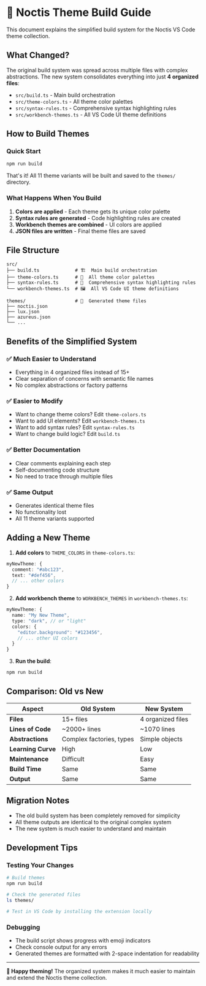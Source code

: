 # 🎨 Noctis Theme Build Guide

This document explains the simplified build system for the Noctis VS Code theme collection.

## What Changed?

The original build system was spread across multiple files with complex abstractions. The new system consolidates everything into just **4 organized files**:

- `src/build.ts` - Main build orchestration
- `src/theme-colors.ts` - All theme color palettes
- `src/syntax-rules.ts` - Comprehensive syntax highlighting rules
- `src/workbench-themes.ts` - All VS Code UI theme definitions

## How to Build Themes

### Quick Start

```bash
npm run build
```

That's it! All 11 theme variants will be built and saved to the `themes/` directory.

### What Happens When You Build

1. **Colors are applied** - Each theme gets its unique color palette
2. **Syntax rules are generated** - Code highlighting rules are created
3. **Workbench themes are combined** - UI colors are applied
4. **JSON files are written** - Final theme files are saved

## File Structure

```
src/
├── build.ts             # 🏗️  Main build orchestration
├── theme-colors.ts      # 🎨  All theme color palettes
├── syntax-rules.ts      # 🎯  Comprehensive syntax highlighting rules
└── workbench-themes.ts  # 🖼️  All VS Code UI theme definitions

themes/                  # 📁  Generated theme files
├── noctis.json
├── lux.json
├── azureus.json
└── ...
```

## Benefits of the Simplified System

### ✅ **Much Easier to Understand**

- Everything in 4 organized files instead of 15+
- Clear separation of concerns with semantic file names
- No complex abstractions or factory patterns

### ✅ **Easier to Modify**

- Want to change theme colors? Edit `theme-colors.ts`
- Want to add UI elements? Edit `workbench-themes.ts`
- Want to add syntax rules? Edit `syntax-rules.ts`
- Want to change build logic? Edit `build.ts`

### ✅ **Better Documentation**

- Clear comments explaining each step
- Self-documenting code structure
- No need to trace through multiple files

### ✅ **Same Output**

- Generates identical theme files
- No functionality lost
- All 11 theme variants supported

## Adding a New Theme

1. **Add colors** to `THEME_COLORS` in `theme-colors.ts`:

```typescript
myNewTheme: {
  comment: "#abc123",
  text: "#def456",
  // ... other colors
}
```

2. **Add workbench theme** to `WORKBENCH_THEMES` in `workbench-themes.ts`:

```typescript
myNewTheme: {
  name: "My New Theme",
  type: "dark", // or "light"
  colors: {
    "editor.background": "#123456",
    // ... other UI colors
  }
}
```

3. **Run the build**:

```bash
npm run build
```

## Comparison: Old vs New

| Aspect             | Old System               | New System        |
| ------------------ | ------------------------ | ----------------- |
| **Files**          | 15+ files                | 4 organized files |
| **Lines of Code**  | ~2000+ lines             | ~1070 lines       |
| **Abstractions**   | Complex factories, types | Simple objects    |
| **Learning Curve** | High                     | Low               |
| **Maintenance**    | Difficult                | Easy              |
| **Build Time**     | Same                     | Same              |
| **Output**         | Same                     | Same              |

## Migration Notes

- The old build system has been completely removed for simplicity
- All theme outputs are identical to the original complex system
- The new system is much easier to understand and maintain

## Development Tips

### Testing Your Changes

```bash
# Build themes
npm run build

# Check the generated files
ls themes/

# Test in VS Code by installing the extension locally
```

### Debugging

- The build script shows progress with emoji indicators
- Check console output for any errors
- Generated themes are formatted with 2-space indentation for readability

---

**🎉 Happy theming!** The organized system makes it much easier to maintain and extend the Noctis theme collection.
